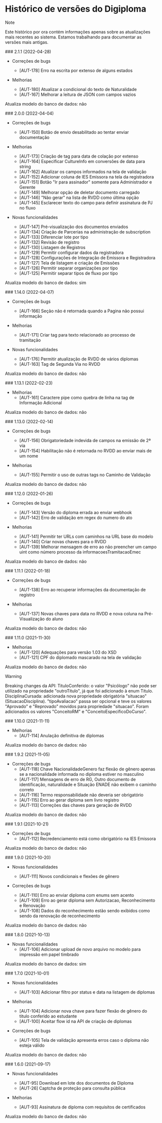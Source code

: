 ﻿# Histórico de versões do Digiploma

> [!NOTE]
> Este histórico por ora contém informações apenas sobre as atualizações mais recentes ao sistema. Estamos
> trabalhando para documentar as versões mais antigas.

<a name="v2-1-1" />
### 2.1.1 (2022-04-28)

* Correções de bugs
  * [AUT-178] Erro na escrita por extenso de alguns estados

* Melhorias
  * [AUT-180] Atualizar a condicional do texto de Naturalidade
  * [AUT-167] Melhorar a leitura de JSON com campos vazios

Atualiza modelo do banco de dados: não

<a name="v2-0-0" />
### 2.0.0 (2022-04-04)

* Correções de bugs
  * [AUT-150] Botão de envio desabilitado ao tentar enviar documentação

* Melhorias
  * [AUT-173] Criação de tag para data de colação por extenso
  * [AUT-164] Especificar CultureInfo em conversões de data para string
  * [AUT-162] Atualizar os campos informados na tela de validação
  * [AUT-152] Adicionar coluna de IES Emissora na tela da registradora
  * [AUT-151] Botão "Ir para assinador" somente para Administrador e Gerente
  * [AUT-149] Melhorar opção de deletar documento carregado
  * [AUT-146] "Não gerar" na lista de RVDD como última opção
  * [AUT-145] Esclarecer texto do campo para definir assinatura de PJ no fluxo

* Novas funcionalidades
  * [AUT-147] Pré-visualização dos documentos enviados
  * [AUT-134] Criação de Parcerias na administração de subscription
  * [AUT-133] Diferenciar lote por tipo
  * [AUT-132] Revisão de registro
  * [AUT-130] Listagem de Registros
  * [AUT-129] Permitir configurar dados da registradora
  * [AUT-128] Configurações de Integração de Emissora e Registradora
  * [AUT-127] Tela de listagem e criação de Emissões
  * [AUT-126] Permitir separar organizações por tipo
  * [AUT-125] Permitir separar tipos de fluxo por tipo

Atualiza modelo do banco de dados: sim

<a name="v1-14-0" />
### 1.14.0 (2022-04-07)

* Correções de bugs
  * [AUT-166] Seção não é retornada quando a Pagina não possui informação

* Melhorias
  * [AUT-171] Criar tag para texto relacionado ao processo de tramitação

* Novas funcionalidades
  * [AUT-176] Permitir atualização de RVDD de vários diplomas
  * [AUT-163] Tag de Segunda Via no RVDD

Atualiza modelo do banco de dados: não

<a name="v1-13-1" />
### 1.13.1 (2022-02-23)

* Melhorias
  * [AUT-161] Caractere pipe como quebra de linha na tag de Informação Adicional

Atualiza modelo do banco de dados: não

<a name="v1-13-0" />
### 1.13.0 (2022-02-14)

* Correções de bugs
  * [AUT-156] Obrigatoriedade indevida de campos na emissão de 2ª via
  * [AUT-154] Habilitação não é retornada no RVDD ao enviar mais de um nome

* Melhorias
  * [AUT-155] Permitir o uso de outras tags no Caminho de Validação

Atualiza modelo do banco de dados: não

<a name="v1-12-0" />
### 1.12.0 (2022-01-26)

* Correções de bugs
  * [AUT-143] Versão do diploma errada ao enviar webhook
  * [AUT-142] Erro de validação em regex do numero do ato

* Melhorias
  * [AUT-141] Permitir ter URLs com caminhos na URL base do modelo
  * [AUT-140] Criar novas chaves para o RVDD
  * [AUT-139] Melhorar mensagem de erro ao não preencher um campo uint como número processo da informacoesTramitacaoEmec

Atualiza modelo do banco de dados: não

<a name="v1-11-1" />
### 1.11.1 (2022-01-18)

* Correções de bugs
  * [AUT-138] Erro ao recuperar informações da documentação de registro

* Melhorias
  * [AUT-137] Novas chaves para data no RVDD e nova coluna na Pré-Visualização do aluno

Atualiza modelo do banco de dados: não

<a name="v1-11-0" />
### 1.11.0 (2021-11-30)

* Melhorias
  * [AUT-120] Adequações para versão 1.03 do XSD
  * [AUT-121] CPF do diplomado mascarado na tela de validação

Atualiza modelo do banco de dados: não

> [!WARNING]
> Breaking changes da API:
> TituloConferido: o valor "Psicólogo" não pode ser utilizado na propriedade "outroTitulo", já que foi adicionado à enum Titulo.
> DisciplinaCursada: adicionada nova propriedade obrigatória "situacao" (SituacaoDisciplina).
> "tipoAvaliacao" passa ser opcional e teve os valores "Aprovado" e "Reprovado" movidos para propriedade "situacao". Foram adicionados os valores "ConceitoRM" e "ConceitoEspecificoDoCurso".

<a name="v1-10-0" />
### 1.10.0 (2021-11-11)

* Melhorias
  * [AUT-114] Anulação definitiva de diplomas

Atualiza modelo do banco de dados: não

<a name="v1-9-2" />
### 1.9.2 (2021-11-05)

* Correções de bugs
  * [AUT-118] Chave NacionalidadeGenero faz flexão de gênero apenas se a nacionalidade informada no diploma estiver no masculino
  * [AUT-117] Mensagens de erro de RG, Outro documento de identificação, naturalidade e Situação ENADE não exibem o caminho correto
  * [AUT-116] Termo responsabilidade não deveria ser obrigatório
  * [AUT-115] Erro ao gerar diploma sem livro registro
  * [AUT-113] Correções das chaves para geração de RVDD

Atualiza modelo do banco de dados: não

<a name="v1-9-1" />
### 1.9.1 (2021-10-21)

* Correções de bugs
  * [AUT-112] Recredenciamento está como obrigatório na IES Emissora

Atualiza modelo do banco de dados: não

<a name="v1-9-0" />
### 1.9.0 (2021-10-20)

* Novas funcionalidades
  * [AUT-111] Novos condicionais e flexões de gênero

* Correções de bugs
  * [AUT-110] Erro ao enviar diploma com enums sem acento
  * [AUT-109] Erro ao gerar diploma sem Autorizacao, Reconhecimento e Renovação
  * [AUT-108] Dados do reconhecimento estão sendo exibidos como sendo da renovação de reconhecimento

Atualiza modelo do banco de dados: não

<a name="v1-8-0" />
### 1.8.0 (2021-10-13)

* Novas funcionalidades
  * [AUT-106] Adicionar upload de novo arquivo no modelo para impressão em papel timbrado

Atualiza modelo do banco de dados: sim

<a name="v1-7-0" />
### 1.7.0 (2021-10-01)

* Novas funcionalidades
  * [AUT-103] Adicionar filtro por status e data na listagem de diplomas

* Melhorias
  * [AUT-104] Adicionar nova chave para fazer flexão de gênero do titulo conferido ao estudante
  * [AUT-100] Aceitar flow id na API de criação de diplomas

* Correções de bugs
  * [AUT-105] Tela de validação apresenta erros caso o diploma não esteja válido

Atualiza modelo do banco de dados: não

<a name="v1-6-0" />
### 1.6.0 (2021-09-17)

* Novas funcionalidades
  * [AUT-95] Download em lote dos documentos de Diploma
  * [AUT-26] Captcha de proteção para consulta pública

* Melhorias
  * [AUT-93] Assinatura de diploma com requisitos de certificados

Atualiza modelo do banco de dados: não
